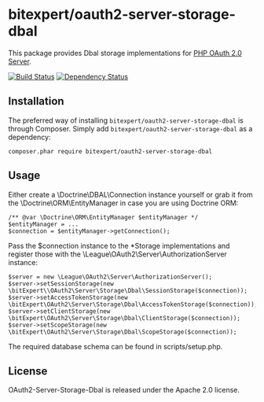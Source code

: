 # bitexpert/oauth2-server-storage-dbal
This package provides Dbal storage implementations for [PHP OAuth 2.0 Server](https://github.com/thephpleague/oauth2-server).

[![Build Status](https://travis-ci.org/bitExpert/oauth2-server-storage-dbal.svg?branch=master)](https://travis-ci.org/bitExpert/oauth2-server-storage-dbal)
[![Dependency Status](https://www.versioneye.com/user/projects/57528c117757a00041b3a280/badge.svg?style=flat)](https://www.versioneye.com/user/projects/57528c117757a00041b3a280)

Installation
------------

The preferred way of installing `bitexpert/oauth2-server-storage-dbal` is through Composer. Simply add 
`bitexpert/oauth2-server-storage-dbal` as a dependency:

```
composer.phar require bitexpert/oauth2-server-storage-dbal
```

Usage
-----

Either create a \Doctrine\DBAL\Connection instance yourself or grab it from the \Doctrine\ORM\EntityManager in case
you are using Doctrine ORM:

```
/** @var \Doctrine\ORM\EntityManager $entityManager */
$entityManager = ...
$connection = $entityManager->getConnection();
```

Pass the $connection instance to the *Storage implementations and register those with the \League\OAuth2\Server\AuthorizationServer
instance:

```
$server = new \League\OAuth2\Server\AuthorizationServer();
$server->setSessionStorage(new \bitExpert\\OAuth2\Server\Storage\Dbal\SessionStorage($connection));
$server->setAccessTokenStorage(new \bitExpert\OAuth2\Server\Storage\Dbal\AccessTokenStorage($connection));
$server->setClientStorage(new \bitExpert\OAuth2\Server\Storage\Dbal\ClientStorage($connection));
$server->setScopeStorage(new \bitExpert\OAuth2\Server\Storage\Dbal\ScopeStorage($connection));
```

The required database schema can be found in scripts/setup.php.

License
-------

OAuth2-Server-Storage-Dbal is released under the Apache 2.0 license.
